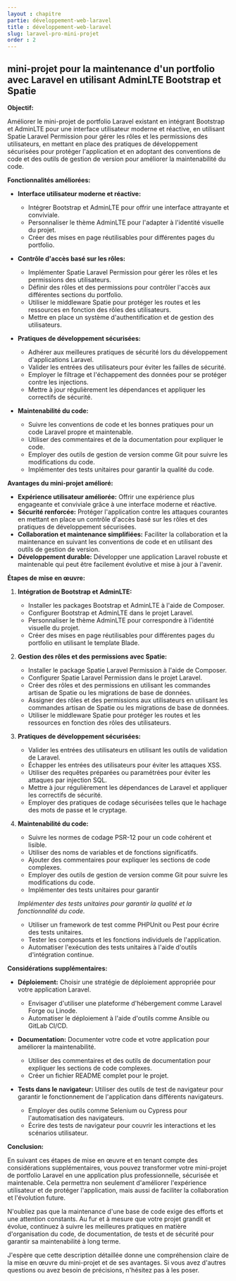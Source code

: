 ```yaml
---
layout : chapitre
partie: développement-web-laravel
title : développement-web-laravel
slug: laravel-pro-mini-projet
order : 2
---
```


## mini-projet pour la maintenance d'un portfolio avec Laravel en utilisant AdminLTE Bootstrap et Spatie

**Objectif:**

Améliorer le mini-projet de portfolio Laravel existant en intégrant Bootstrap et AdminLTE pour une interface utilisateur moderne et réactive, en utilisant Spatie Laravel Permission pour gérer les rôles et les permissions des utilisateurs, en mettant en place des pratiques de développement sécurisées pour protéger l'application et en adoptant des conventions de code et des outils de gestion de version pour améliorer la maintenabilité du code.

**Fonctionnalités améliorées:**

* **Interface utilisateur moderne et réactive:**
    * Intégrer Bootstrap et AdminLTE pour offrir une interface attrayante et conviviale.
    * Personnaliser le thème AdminLTE pour l'adapter à l'identité visuelle du projet.
    * Créer des mises en page réutilisables pour différentes pages du portfolio.

* **Contrôle d'accès basé sur les rôles:**
    * Implémenter Spatie Laravel Permission pour gérer les rôles et les permissions des utilisateurs.
    * Définir des rôles et des permissions pour contrôler l'accès aux différentes sections du portfolio.
    * Utiliser le middleware Spatie pour protéger les routes et les ressources en fonction des rôles des utilisateurs.
    * Mettre en place un système d'authentification et de gestion des utilisateurs.

* **Pratiques de développement sécurisées:**
    * Adhérer aux meilleures pratiques de sécurité lors du développement d'applications Laravel.
    * Valider les entrées des utilisateurs pour éviter les failles de sécurité.
    * Employer le filtrage et l'échappement des données pour se protéger contre les injections.
    * Mettre à jour régulièrement les dépendances et appliquer les correctifs de sécurité.

* **Maintenabilité du code:**
    * Suivre les conventions de code et les bonnes pratiques pour un code Laravel propre et maintenable.
    * Utiliser des commentaires et de la documentation pour expliquer le code.
    * Employer des outils de gestion de version comme Git pour suivre les modifications du code.
    * Implémenter des tests unitaires pour garantir la qualité du code.

**Avantages du mini-projet amélioré:**

* **Expérience utilisateur améliorée:** Offrir une expérience plus engageante et conviviale grâce à une interface moderne et réactive.
* **Sécurité renforcée:** Protéger l'application contre les attaques courantes en mettant en place un contrôle d'accès basé sur les rôles et des pratiques de développement sécurisées.
* **Collaboration et maintenance simplifiées:** Faciliter la collaboration et la maintenance en suivant les conventions de code et en utilisant des outils de gestion de version.
* **Développement durable:** Développer une application Laravel robuste et maintenable qui peut être facilement évolutive et mise à jour à l'avenir.

**Étapes de mise en œuvre:**

1. **Intégration de Bootstrap et AdminLTE:**
    * Installer les packages Bootstrap et AdminLTE à l'aide de Composer.
    * Configurer Bootstrap et AdminLTE dans le projet Laravel.
    * Personnaliser le thème AdminLTE pour correspondre à l'identité visuelle du projet.
    * Créer des mises en page réutilisables pour différentes pages du portfolio en utilisant le template Blade.

2. **Gestion des rôles et des permissions avec Spatie:**
    * Installer le package Spatie Laravel Permission à l'aide de Composer.
    * Configurer Spatie Laravel Permission dans le projet Laravel.
    * Créer des rôles et des permissions en utilisant les commandes artisan de Spatie ou les migrations de base de données.
    * Assigner des rôles et des permissions aux utilisateurs en utilisant les commandes artisan de Spatie ou les migrations de base de données.
    * Utiliser le middleware Spatie pour protéger les routes et les ressources en fonction des rôles des utilisateurs.

3. **Pratiques de développement sécurisées:**
    * Valider les entrées des utilisateurs en utilisant les outils de validation de Laravel.
    * Échapper les entrées des utilisateurs pour éviter les attaques XSS.
    * Utiliser des requêtes préparées ou paramétrées pour éviter les attaques par injection SQL.
    * Mettre à jour régulièrement les dépendances de Laravel et appliquer les correctifs de sécurité.
    * Employer des pratiques de codage sécurisées telles que le hachage des mots de passe et le cryptage.

4. **Maintenabilité du code:**
    * Suivre les normes de codage PSR-12 pour un code cohérent et lisible.
    * Utiliser des noms de variables et de fonctions significatifs.
    * Ajouter des commentaires pour expliquer les sections de code complexes.
    * Employer des outils de gestion de version comme Git pour suivre les modifications du code.
    * Implémenter des tests unitaires pour garantir

    *Implémenter des tests unitaires pour garantir la qualité et la fonctionnalité du code.*
    * Utiliser un framework de test comme PHPUnit ou Pest pour écrire des tests unitaires.
    * Tester les composants et les fonctions individuels de l'application.
    * Automatiser l'exécution des tests unitaires à l'aide d'outils d'intégration continue.

**Considérations supplémentaires:**

* **Déploiement:** Choisir une stratégie de déploiement appropriée pour votre application Laravel.
    * Envisager d'utiliser une plateforme d'hébergement comme Laravel Forge ou Linode.
    * Automatiser le déploiement à l'aide d'outils comme Ansible ou GitLab CI/CD.

* **Documentation:** Documenter votre code et votre application pour améliorer la maintenabilité.
    * Utiliser des commentaires et des outils de documentation pour expliquer les sections de code complexes.
    * Créer un fichier README complet pour le projet.

* **Tests dans le navigateur:** Utiliser des outils de test de navigateur pour garantir le fonctionnement de l'application dans différents navigateurs.
    * Employer des outils comme Selenium ou Cypress pour l'automatisation des navigateurs.
    * Écrire des tests de navigateur pour couvrir les interactions et les scénarios utilisateur.

**Conclusion:**

En suivant ces étapes de mise en œuvre et en tenant compte des considérations supplémentaires, vous pouvez transformer votre mini-projet de portfolio Laravel en une application plus professionnelle, sécurisée et maintenable. Cela permettra non seulement d'améliorer l'expérience utilisateur et de protéger l'application, mais aussi de faciliter la collaboration et l'évolution future.

N'oubliez pas que la maintenance d'une base de code exige des efforts et une attention constants. Au fur et à mesure que votre projet grandit et évolue, continuez à suivre les meilleures pratiques en matière d'organisation du code, de documentation, de tests et de sécurité pour garantir sa maintenabilité à long terme.

J'espère que cette description détaillée donne une compréhension claire de la mise en œuvre du mini-projet et de ses avantages. Si vous avez d'autres questions ou avez besoin de précisions, n'hésitez pas à les poser.
